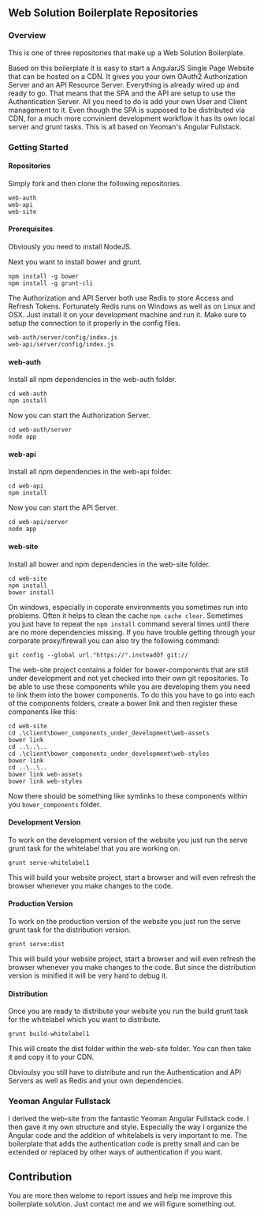 ## Web Solution Boilerplate Repositories

### Overview

This is one of three repositories that make up a Web Solution Boilerplate.

Based on this boilerplate it is easy to start a AngularJS Single Page Website that can be hosted on a CDN. It gives you your own OAuth2 Authorization Server and an API Resource Server. Everything is already wired up and ready to go. That means that the SPA and the API are setup to use the Authentication Server. All you need to do is add your own User and Client management to it. Even though the SPA is supposed to be distributed via CDN, for a much more convinient development workflow it has its own local server and grunt tasks. This is all based on Yeoman's Angular Fullstack.

### Getting Started

#### Repositories

Simply fork and then clone the following repositories.

    web-auth
    web-api
    web-site

#### Prerequisites

Obviously you need to install NodeJS.

Next you want to install bower and grunt.

    npm install -g bower
    npm install -g grunt-cli

The Authorization and API Server both use Redis to store Access and Refresh Tokens. Fortunately Redis runs on Windows as well as on Linux and OSX. Just install it on your development machine and run it. Make sure to setup the connection to it properly in the config files.

    web-auth/server/config/index.js
    web-api/server/config/index.js

#### web-auth

Install all npm dependencies in the web-auth folder.

    cd web-auth
    npm install

Now you can start the Authorization Server.

    cd web-auth/server
    node app

#### web-api

Install all npm dependencies in the web-api folder.

    cd web-api
    npm install

Now you can start the API Server.

    cd web-api/server
    node app

#### web-site

Install all bower and npm dependencies in the web-site folder.

    cd web-site
    npm install
    bower install

On windows, especially in coporate environments you sometimes run into problems. Often it helps to clean the cache `npm cache clear`. Sometimes you just have to repeat the `npm install` command several times until there are no more dependencies missing. If you have trouble getting through your corporate proxy/firewall you can also try the following command:

    git config --global url."https://".insteadOf git://

The web-site project contains a folder for bower-components that are still under development and not yet checked into their own git repositories. To be able to use these components while you are developing them you need to link them into the bower components. To do this you have to go into each of the components folders, create a bower link and then register these components like this:

    cd web-site
    cd .\client\bower_components_under_development\web-assets
    bower link
    cd ..\..\..
    cd .\client\bower_components_under_development\web-styles
    bower link
    cd ..\..\..
    bower link web-assets
    bower link web-styles

Now there should be something like symlinks to these components within you `bower_components` folder.

#### Development Version

To work on the development version of the website you just run the serve grunt task for the whitelabel that you are working on.

    grunt serve-whitelabel1

This will build your website project, start a browser and will even refresh the browser whenever you make changes to the code.

#### Production Version

To work on the production version of the website you just run the serve grunt task for the distribution version.

    grunt serve:dist

This will build your website project, start a browser and will even refresh the browser whenever you make changes to the code. But since the distribution version is minified it will be very hard to debug it.

#### Distribution

Once you are ready to distribute your website you run the build grunt task for the whitelabel which you want to distribute.

    grunt build-whitelabel1

This will create the dist folder within the web-site folder. You can then take it and copy it to your CDN.

Obvioulsy you still have to distribute and run the Authentication and API Servers as well as Redis and your own dependencies.

### Yeoman Angular Fullstack

I derived the web-site from the fantastic Yeoman Angular Fullstack code. I then gave it my own structure and style. Especially the way I organize the Angular code and the addition of whitelabels is very important to me. The boilerplate that adds the authentication code is pretty small and can be extended or replaced by other ways of authentication if you want.

## Contribution

You are more then welome to report issues and help me improve this boilerplate solution. Just contact me and we will figure something out.